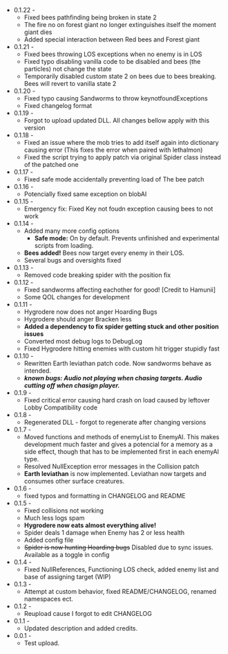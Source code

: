 - 0.1.22 - <br>
	- Fixed bees pathfinding being broken in state 2
	- The fire no on forest giant no longer extinguishes itself the moment giant dies
	- Added special interaction between Red bees and Forest giant
- 0.1.21 - <br>
	- Fixed bees throwing LOS exceptions when no enemy is in LOS
	- Fixed typo disabling vanilla code to be disabled and bees (the particles) not change the state
	- Temporarily disabled custom state 2 on bees due to bees breaking. Bees will revert to vanilla state 2
- 0.1.20 - <br>
	- Fixed typo causing Sandworms to throw keynotfoundExceptions
	- Fixed changelog format
- 0.1.19 - <br>
	- Forgot to upload updated DLL. All changes bellow apply with this version
- 0.1.18 - <br>
	- Fixed an issue where the mob tries to add itself again into dictionary causing error (This fixes the error when paired with lethalmon)
	- Fixed the script trying to apply patch via original Spider class instead of the patched one
- 0.1.17 - <br>
	- Fixed safe mode accidentally preventing load of The bee patch
- 0.1.16 - <br>
	- Potencially fixed same exception on blobAI
- 0.1.15 - <br>
	- Emergency fix: Fixed Key not foudn exception causing bees to not work  
- 0.1.14 - <br>
	- Added many more config options
		- **Safe mode:** On by default. Prevents unfinished and experimental scripts from loading.
	- **Bees added!** Bees now target every enemy in their LOS.
	- Several bugs and oversights fixed
 - 0.1.13 - <br>
	- Removed code breaking spider with the position fix
 - 0.1.12 - <br>
	- Fixed sandworms affecting eachother for good! [Credit to Hamunii]
	- Some QOL changes for development
- 0.1.11 - <br>
	- Hygrodere now does not anger Hoarding Bugs
	- Hygrodere should anger Bracken less
	- **Added a dependency to fix spider getting stuck and other position issues**
	- Converted most debug logs to DebugLog
	- Fixed Hygrodere hitting enemies with custom hit trigger stupidly fast
- 0.1.10 - <br>
	- Rewritten Earth leviathan patch code. Now sandworms behave as intended.
	- ***known bugs: Audio not playing when chasing targets. Audio cutting off when chasign player.***
- 0.1.9 - <br>
	- Fixed critical error causing hard crash on load caused by leftover Lobby Compatibility code
- 0.1.8 - <br>
	- Regenerated DLL - forgot to regenerate after changing versions
- 0.1.7 - <br>
	- Moved functions and methods of enemyList to EnemyAI. This makes development much faster and gives a potencial for a memory as a side effect, though that has to be implemented first in each enemyAI type.
	- Resolved NullException error messages in the Collision patch
	- **Earth leviathan** is now implemented. Leviathan now targets and consumes other surface creatures.
- 0.1.6 - <br>
	- fixed typos and formatting in CHANGELOG and README
- 0.1.5 - <br>
	- Fixed collisions not working
	- Much less logs spam
	- **Hygrodere now eats almost everything alive!**
	- Spider deals 1 damage when Enemy has 2 or less health
	- Added config file
	- ~~Spider is now hunting Hoarding bugs~~ Disabled due to sync issues. Available as a toggle in config
- 0.1.4 - <br>
	- Fixed NullReferences, Functioning LOS check, added enemy list and base of assigning target (WIP)
- 0.1.3 - <br>
	- Attempt at custom behavior, fixed README/CHANGELOG, renamed namespaces ect.
- 0.1.2 - <br>
	- Reupload cause I forgot to edit CHANGELOG
- 0.1.1 - <br>
	- Updated description and added credits.
- 0.0.1 - <br>
	- Test upload.
